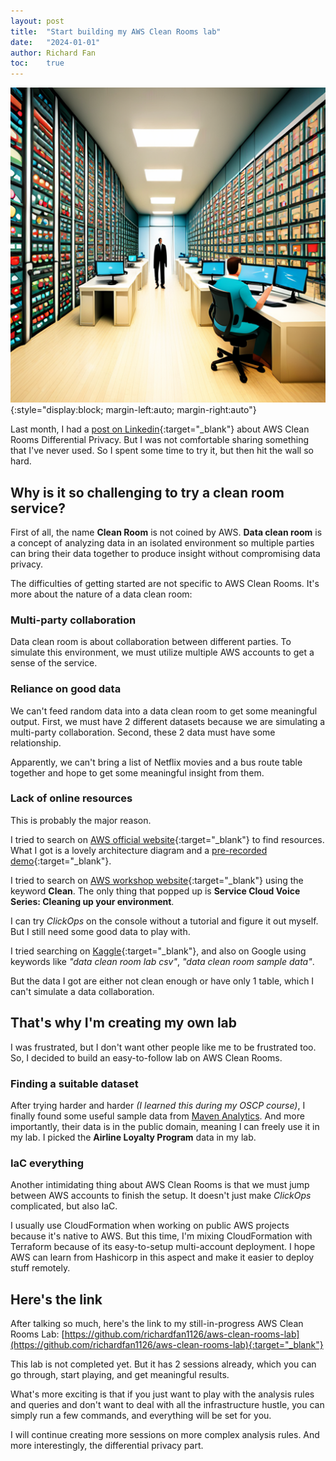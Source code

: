 ```yaml
---
layout: post
title:  "Start building my AWS Clean Rooms lab"
date:   "2024-01-01"
author: Richard Fan
toc:    true
---
```


![Cover image](/assets/images/90acd2d7-dda6-4af5-8da1-7efe67122714.png){:style="display:block; margin-left:auto; margin-right:auto"}

Last month, I had a [post on Linkedin](https://www.linkedin.com/posts/richardfan1126_from-privacy-to-partnership-the-royal-society-activity-7142354202655084544-ikbi){:target="_blank"} about AWS Clean Rooms Differential Privacy. But I was not comfortable sharing something that I've never used. So I spent some time to try it, but then hit the wall so hard.

## Why is it so challenging to try a clean room service?

First of all, the name **Clean Room** is not coined by AWS. **Data clean room** is a concept of analyzing data in an isolated environment so multiple parties can bring their data together to produce insight without compromising data privacy.

The difficulties of getting started are not specific to AWS Clean Rooms. It's more about the nature of a data clean room:

### Multi-party collaboration

Data clean room is about collaboration between different parties. To simulate this environment, we must utilize multiple AWS accounts to get a sense of the service.

### Reliance on good data

We can't feed random data into a data clean room to get some meaningful output. First, we must have 2 different datasets because we are simulating a multi-party collaboration. Second, these 2 data must have some relationship.

Apparently, we can't bring a list of Netflix movies and a bus route table together and hope to get some meaningful insight from them.

### Lack of online resources

This is probably the major reason.

I tried to search on [AWS official website](https://aws.amazon.com/clean-rooms/){:target="_blank"} to find resources. What I got is a lovely architecture diagram and a [pre-recorded demo](https://aws.amazon.com/clean-rooms/resources/#Demo){:target="_blank"}.

I tried to search on [AWS workshop website](https://workshops.aws/){:target="_blank"} using the keyword **Clean**. The only thing that popped up is **Service Cloud Voice Series: Cleaning up your environment**.

I can try *ClickOps* on the console without a tutorial and figure it out myself. But I still need some good data to play with.

I tried searching on [Kaggle](https://www.kaggle.com/){:target="_blank"}, and also on Google using keywords like *"data clean room lab csv"*, *"data clean room sample data"*.

But the data I got are either not clean enough or have only 1 table, which I can't simulate a data collaboration.

## That's why I'm creating my own lab

I was frustrated, but I don't want other people like me to be frustrated too. So, I decided to build an easy-to-follow lab on AWS Clean Rooms.

### Finding a suitable dataset

After trying harder and harder *(I learned this during my OSCP course)*, I finally found some useful sample data from [Maven Analytics](https://mavenanalytics.io/data-playground). And more importantly, their data is in the public domain, meaning I can freely use it in my lab. I picked the **Airline Loyalty Program** data in my lab.

### IaC everything

Another intimidating thing about AWS Clean Rooms is that we must jump between AWS accounts to finish the setup. It doesn't just make *ClickOps* complicated, but also IaC.

I usually use CloudFormation when working on public AWS projects because it's native to AWS. But this time, I'm mixing CloudFormation with Terraform because of its easy-to-setup multi-account deployment. I hope AWS can learn from Hashicorp in this aspect and make it easier to deploy stuff remotely.

## Here's the link

After talking so much, here's the link to my still-in-progress AWS Clean Rooms Lab: [https://github.com/richardfan1126/aws-clean-rooms-lab](https://github.com/richardfan1126/aws-clean-rooms-lab){:target="_blank"}

This lab is not completed yet. But it has 2 sessions already, which you can go through, start playing, and get meaningful results.

What's more exciting is that if you just want to play with the analysis rules and queries and don't want to deal with all the infrastructure hustle, you can simply run a few commands, and everything will be set for you.

I will continue creating more sessions on more complex analysis rules. And more interestingly, the differential privacy part.
